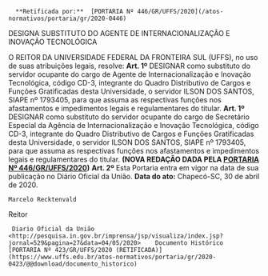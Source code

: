       **Retificada por:**  [PORTARIA Nº 446/GR/UFFS/2020](/atos-normativos/portaria/gr/2020-0446) 

   DESIGNA SUBSTITUTO DO AGENTE DE INTERNACIONALIZAÇÃO E INOVAÇÃO TECNOLÓGICA  

 O REITOR DA UNIVERSIDADE FEDERAL DA FRONTEIRA SUL (UFFS), no uso de suas atribuições legais, resolve:   **Art. 1º**  DESIGNAR como substituto do servidor ocupante do cargo de Agente de Internacionalização e Inovação Tecnológica, código CD-3, integrante do Quadro Distributivo de Cargos e Funções Gratificadas desta Universidade, o servidor ILSON DOS SANTOS, SIAPE nº 1793405, para que assuma as respectivas funções nos afastamentos e impedimentos legais e regulamentares do titular. **Art. 1º** DESIGNAR como substituto do servidor ocupante do cargo de Secretário Especial da Agência de Internacionalização e Inovação Tecnológica, código CD-3, integrante do Quadro Distributivo de Cargos e Funções Gratificadas desta Universidade, o servidor ILSON DOS SANTOS, SIAPE nº 1793405, para que assuma as respectivas funções nos afastamentos e impedimentos legais e regulamentares do titular. **(NOVA REDAÇÃO DADA PELA [PORTARIA Nº 446/GR/UFFS/2020](https://www.uffs.edu.br/atos-normativos/portaria/gr/2020-0446))**   **Art. 2º**  Esta Portaria entra em vigor na data de sua publicação no Diário Oficial da União.        **Data do ato:** Chapecó-SC, 30 de abril de 2020.   
 

    Marcelo Recktenvald   
 Reitor 

     Diario Oficial da União <http://pesquisa.in.gov.br/imprensa/jsp/visualiza/index.jsp?jornal=529&pagina=27&data=04/05/2020>    Documento Histórico  [PORTARIA Nº 423/GR/UFFS/2020 (RETIFICADA)](https://www.uffs.edu.br/atos-normativos/portaria/gr/2020-0423/@@download/documento_historico)     
      
